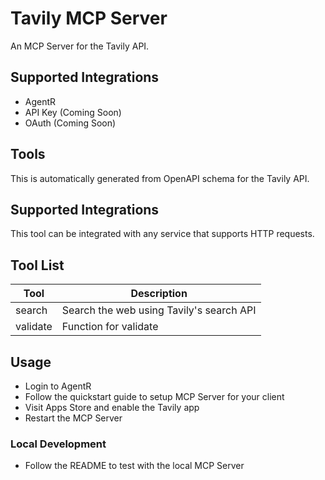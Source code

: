 
# Tavily MCP Server

An MCP Server for the Tavily API.

## Supported Integrations

- AgentR
- API Key (Coming Soon)
- OAuth (Coming Soon)

## Tools

This is automatically generated from OpenAPI schema for the Tavily API.

## Supported Integrations

This tool can be integrated with any service that supports HTTP requests.

## Tool List

| Tool | Description |
|------|-------------|
| search | Search the web using Tavily's search API |
| validate | Function for validate |



## Usage

- Login to AgentR
- Follow the quickstart guide to setup MCP Server for your client
- Visit Apps Store and enable the Tavily app
- Restart the MCP Server

### Local Development

- Follow the README to test with the local MCP Server
